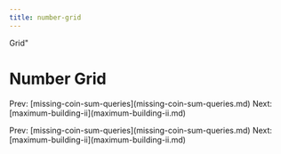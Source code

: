```yaml
---
title: number-grid
---
```


Grid\"

# Number Grid

Prev:
\[missing-coin-sum-queries](missing-coin-sum-queries.md)
Next:
\[maximum-building-ii](maximum-building-ii.md)

Prev:
\[missing-coin-sum-queries](missing-coin-sum-queries.md)
Next:
\[maximum-building-ii](maximum-building-ii.md)
